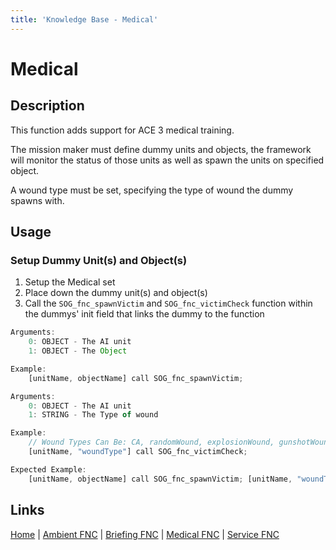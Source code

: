 ```yaml
---
title: 'Knowledge Base - Medical'
---
```


# Medical

## Description
This function adds support for ACE 3 medical training.

The mission maker must define dummy units and objects, the framework will monitor the status of those units as well as spawn the units on specified object.

A wound type must be set, specifying the type of wound the dummy spawns with.

## Usage
### Setup Dummy Unit(s) and Object(s)
1. Setup the Medical set
2. Place down the dummy unit(s) and object(s)
3. Call the `SOG_fnc_spawnVictim` and `SOG_fnc_victimCheck` function within the dummys' init field that links the dummy to the function

```js
Arguments:
	0: OBJECT - The AI unit
	1: OBJECT - The Object

Example:
	[unitName, objectName] call SOG_fnc_spawnVictim;
```

```js
Arguments:
	0: OBJECT - The AI unit
	1: STRING - The Type of wound

Example:
	// Wound Types Can Be: CA, randomWound, explosionWound, gunshotWound, impactWound, stabWound
	[unitName, "woundType"] call SOG_fnc_victimCheck;
```

```js
Expected Example:
	[unitName, objectName] call SOG_fnc_spawnVictim; [unitName, "woundType"] call SOG_fnc_victimCheck;
```

## Links
[Home](/knowledgebase/functions) |
[Ambient FNC](/knowledgebase/functions/ambient) |
[Briefing FNC](/knowledgebase/functions/briefing) |
[Medical FNC](/knowledgebase/functions/medical) |
[Service FNC](/knowledgebase/functions/service)